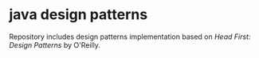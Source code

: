 java design patterns
====================

Repository includes design patterns implementation based on _Head First: Design Patterns_ by O'Reilly.

